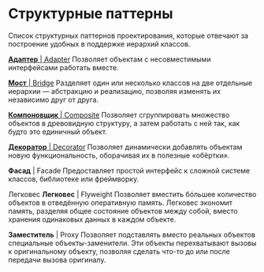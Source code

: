 # Структурные паттерны

Список структурных паттернов проектирования, которые отвечают за построение удобных в поддержке иерархий классов.

[**Адаптер** | Adapter](adapter.md)
Позволяет объектам с несовместимыми интерфейсами работать вместе.

[**Мост** | Bridge](bridge.md)
Разделяет один или несколько классов на две отдельные иерархии — абстракцию и реализацию, позволяя изменять их независимо друг от друга.

[**Компоновщик** | Composite](composite.md)
Позволяет сгруппировать множество объектов в древовидную структуру, а затем работать с ней так, как будто это единичный объект.

[**Декоратор** | Decorator](decorator.md)
Позволяет динамически добавлять объектам новую функциональность, оборачивая их в полезные «обёртки».

**Фасад** | Facade
Предоставляет простой интерфейс к сложной системе классов, библиотеке или фреймворку.

Легковес
**Легковес** | Flyweight
Позволяет вместить бóльшее количество объектов в отведённую оперативную память. Легковес экономит память, разделяя общее состояние объектов между собой, вместо хранения одинаковых данных в каждом объекте.


**Заместитель** | Proxy
Позволяет подставлять вместо реальных объектов специальные объекты-заменители. Эти объекты перехватывают вызовы к оригинальному объекту, позволяя сделать что-то до или после передачи вызова оригиналу.
